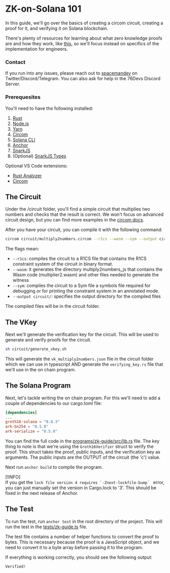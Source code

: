 # ZK-on-Solana 101

In this guide, we'll go over the basics of creating a circom circuit, creating a proof for it, and verifying it on Solana blockchain. 

There's plenty of resources for learning about what zero knowledge proofs are and how they work, like [this](https://docs.circom.io/background/background/#summary), so we'll focus instead on specifics of the implementation for engineers.

### Contact
If you run into any issues, please reach out to [spacemandev](https://twitter.com/spacemandev) on Twitter/Discord/Telegram.
You can also ask for help in the 76Devs Discord Server.

### Prerequesites
You'll need to have the following installed:

1. [Rust](https://www.rust-lang.org/tools/install)
2. [Node.js](https://solana.com/docs/intro/installation#install-anchor-cli)
3. [Yarn](https://yarnpkg.com/getting-started/install)
4. [Circom](https://docs.circom.io/getting-started/installation/)
5. [Solana CLI](https://solana.com/docs/intro/installation#install-the-solana-cli)
6. [Anchor](https://solana.com/docs/intro/installation#install-anchor-cli)
7. [SnarkJS](https://yarnpkg.com/package?q=snarkjs&name=snarkjs)
8. (Optional) [SnarkJS Types](https://yarnpkg.com/package?q=snarkjs&name=@types/snarkjs)

Optional VS Code extensions:
- [Rust Analyzer](https://marketplace.visualstudio.com/items?itemName=rust-lang.rust-analyzer)
- [Circom](https://marketplace.visualstudio.com/items?itemName=iden3.circom)

## The Circuit
Under the /circuit folder, you'll find a simple circuit that multiplies two numbers and checks that the result is correct. We won't focus on advanced circuit design, but you can find more examples in the [circom docs](https://docs.circom.io/circom-language/signals/).

After you have your circuit, you can compile it with the following command:
```sh
circom circuit/multiply2numbers.circom --r1cs --wasm --sym --output circuit/
```
The flags mean:
- `--r1cs`: compiles the circuit to a R1CS file that contains the R1CS constraint system of the circuit in binary format.  
- `--wasm`: it generates the directory multiply2numbers_js that contains the Wasm code (multiplier2.wasm) and other files needed to generate the witness  
- `--sym`: compiles the circuit to a Sym file a symbols file required for debugging or for printing the constraint system in an annotated mode.
- `--output circuit/`: specifies the output directory for the compiled files

The compiled files will be in the circuit folder.

## The VKey
Next we'll generate the verification key for the circuit. This will be used to generate and verify proofs for the circuit.

```sh
sh circuit/generate_vkey.sh
```

This will generate the ```vk_multiply2numbers.json``` file in the circuit folder which we can use in typescript AND generate the ```verifying_key.rs``` file that we'll use in the on chain program.

## The Solana Program
Next, let's tackle writing the on chain program. For this we'll need to add a couple of dependencies to our cargo.toml file:

```toml
[dependencies]
...
groth16-solana = "0.0.3"
ark-bn254 = "0.5.0"
ark-serialize = "0.5.0"
```

You can find the full code in the [programs/zk-guide/src/lib.rs](programs/zk-guide/src/lib.rs) file.
The key thing to note is that we're using the `Groth16Verifier` struct to verify the proof. This struct takes the proof, public inputs, and the verification key as arguments. The public inputs are the OUTPUT of the circuit (the 'c') value.

Next run ```anchor build``` to compile the program.

[!INFO]  
If you get the ```lock file version 4 requires `-Znext-lockfile-bump` ``` error, you can just manually set the version in Cargo.lock to '3'. This should be fixed in the next release of Anchor.

## The Test

To run the test, run ```anchor test``` in the root directory of the project. This will run the test in the [tests/zk-guide.ts](tests/zk-guide.ts) file.

The test file contains a number of helper functions to convert the proof to bytes. This is necessary because the proof is a JavaScript object, and we need to convert it to a byte array before passing it to the program.

If everything is working correctly, you should see the following output:

```sh
Verified!
```

